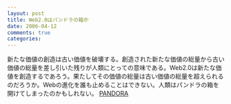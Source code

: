 ```yaml
---
layout: post
title: Web2.0はパンドラの箱か
date: 2006-04-12
comments: true
categories:
---
```



新たな価値の創造は古い価値を破壊する。創造された新たな価値の総量から古い価値の総量を差し引いた残りが人類にとっての意味である。Web2.0は新たな価値を創造するであろう。果たしてその価値の総量は古い価値の総量を超えられるのだろうか。Webの進化を誰も止めることはできない。人類はパンドラの箱を開けてしまったのかもしれない。
[PANDORA](http://www.pandora.com/)